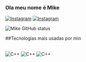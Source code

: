 ### Ola meu nome é Mike

[![Instagram](https://img.shields.io/badge/Instagram-E4405F?style=for-the-badge&logo=instagram&logoColor=white)](https://www.instagram.com/_a_noob_in_the_world_/)
[![Instagram](https://img.shields.io/badge/LinkedIn-0077B5?style=for-the-badge&logo=linkedin&logoColor=white)](https://www.linkedin.com/in/mikeolisilva/)


![Mike GitHub status](https://github-readme-stats.vercel.app/api?username=MikeSilv4&show_icons=true&theme=gruvbox)

##Tecnologias mais usadas por min
<div style="display: inline_block"><br/>
    <img align="center" alt="C++" scr="https://img.shields.io/badge/C%2B%2B-00599C?style=for-the-badge&logo=c%2B%2B&logoColor=white"/>
    <img align="center" alt="C++" scr="https://img.shields.io/badge/Python-14354C?style=for-the-badge&logo=python&logoColor=white"/>
    <img align="center" alt="C++" scr="https://img.shields.io/badge/C-00599C?style=for-the-badge&logo=c&logoColor=white"/>
</div>
